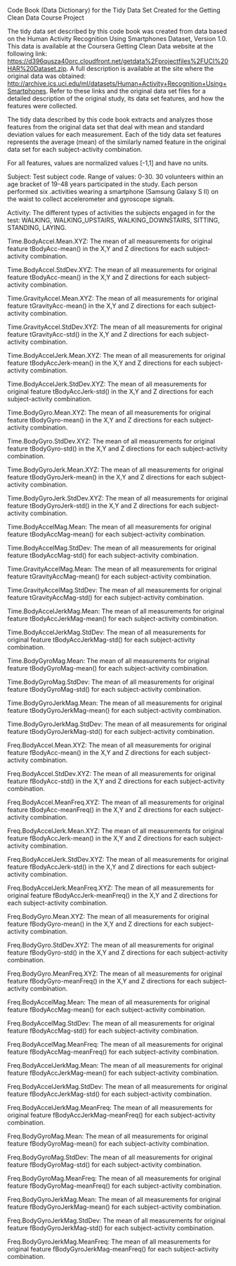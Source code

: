 Code Book (Data Dictionary) for the Tidy Data Set Created for the Getting Clean Data Course Project

The tidy data set described by this code book was created from data based on the Human Activity Recognition Using Smartphones Dataset, Version 1.0. This data is available at the Coursera Getting Clean Data website at the following link: https://d396qusza40orc.cloudfront.net/getdata%2Fprojectfiles%2FUCI%20HAR%20Dataset.zip. A full description is available at the site where the original data was obtained: http://archive.ics.uci.edu/ml/datasets/Human+Activity+Recognition+Using+Smartphones. Refer to these links and the original data set files for a detailed description of the original study, its data set features, and how the features were collected.

The tidy data described by this code book extracts and analyzes those features from the original data set that deal with mean and standard deviation values for each measurement. Each of the tidy data set features represents the average (mean) of the similarly named feature in the original data set for each subject-activity combination. 

For all features, values are normalized values [-1,1] and have no units.


Subject: Test subject code. Range of values: 0-30.  30 volunteers within an age bracket of 19-48 years participated in the study. Each person performed six 
            .activities wearing a smartphone (Samsung Galaxy S II) on the waist to collect accelerometer and gyroscope signals.
  
Activity: The different types of activities the subjects engaged in for the test: WALKING, WALKING_UPSTAIRS, WALKING_DOWNSTAIRS, SITTING, STANDING, LAYING.
                  
Time.BodyAccel.Mean.XYZ: The mean of all measurements for original feature tBodyAcc-mean() in the X,Y and Z directions for each subject-activity combination. 
      
Time.BodyAccel.StdDev.XYZ: The mean of all measurements for original feature tBodyAcc-mean() in the X,Y and Z directions for each subject-activity combination.  

Time.GravityAccel.Mean.XYZ: The mean of all measurements for original feature tGravityAcc-mean() in the X,Y and Z directions for each subject-activity combination.  

Time.GravityAccel.StdDev.XYZ: The mean of all measurements for original feature tGravityAcc-std() in the X,Y and Z directions for each subject-activity combination.  

Time.BodyAccelJerk.Mean.XYZ: The mean of all measurements for original feature tBodyAccJerk-mean() in the X,Y and Z directions for each subject-activity combination.  

Time.BodyAccelJerk.StdDev.XYZ: The mean of all measurements for original feature tBodyAccJerk-std() in the X,Y and Z directions for each subject-activity combination.  

Time.BodyGyro.Mean.XYZ: The mean of all measurements for original feature tBodyGyro-mean() in the X,Y and Z directions for each subject-activity combination.  

Time.BodyGyro.StdDev.XYZ: The mean of all measurements for original feature tBodyGyro-std() in the X,Y and Z directions for each subject-activity combination.  

Time.BodyGyroJerk.Mean.XYZ: The mean of all measurements for original feature tBodyGyroJerk-mean() in the X,Y and Z directions for each subject-activity combination.  

Time.BodyGyroJerk.StdDev.XYZ: The mean of all measurements for original feature tBodyGyroJerk-std() in the X,Y and Z directions for each subject-activity combination.  

Time.BodyAccelMag.Mean: The mean of all measurements for original feature tBodyAccMag-mean() for each subject-activity combination. 

Time.BodyAccelMag.StdDev: The mean of all measurements for original feature tBodyAccMag-std() for each subject-activity combination. 

Time.GravityAccelMag.Mean: The mean of all measurements for original feature tGravityAccMag-mean() for each subject-activity combination. 

Time.GravityAccelMag.StdDev: The mean of all measurements for original feature tGravityAccMag-std() for each subject-activity combination. 

Time.BodyAccelJerkMag.Mean: The mean of all measurements for original feature tBodyAccJerkMag-mean() for each subject-activity combination. 

Time.BodyAccelJerkMag.StdDev: The mean of all measurements for original feature tBodyAccJerkMag-std() for each subject-activity combination. 

Time.BodyGyroMag.Mean: The mean of all measurements for original feature tBodyGyroMag-mean() for each subject-activity combination. 

Time.BodyGyroMag.StdDev: The mean of all measurements for original feature tBodyGyroMag-std() for each subject-activity combination. 

Time.BodyGyroJerkMag.Mean: The mean of all measurements for original feature tBodyGyroJerkMag-mean() for each subject-activity combination. 

Time.BodyGyroJerkMag.StdDev: The mean of all measurements for original feature tBodyGyroJerkMag-std() for each subject-activity combination. 

Freq.BodyAccel.Mean.XYZ: The mean of all measurements for original feature fBodyAcc-mean() in the X,Y and Z directions for each subject-activity combination.  

Freq.BodyAccel.StdDev.XYZ: The mean of all measurements for original feature fBodyAcc-std() in the X,Y and Z directions for each subject-activity combination. 

Freq.BodyAccel.MeanFreq.XYZ: The mean of all measurements for original feature tBodyAcc-meanFreq() in the X,Y and Z directions for each subject-activity combination.  

Freq.BodyAccelJerk.Mean.XYZ: The mean of all measurements for original feature fBodyAccJerk-mean() in the X,Y and Z directions for each subject-activity combination.  

Freq.BodyAccelJerk.StdDev.XYZ: The mean of all measurements for original feature fBodyAccJerk-std() in the X,Y and Z directions for each subject-activity combination. 

Freq.BodyAccelJerk.MeanFreq.XYZ: The mean of all measurements for original feature fBodyAccJerk-meanFreq() in the X,Y and Z directions for each subject-activity combination. 

Freq.BodyGyro.Mean.XYZ: The mean of all measurements for original feature fBodyGyro-mean() in the X,Y and Z directions for each subject-activity combination.  

Freq.BodyGyro.StdDev.XYZ: The mean of all measurements for original feature fBodyGyro-std() in the X,Y and Z directions for each subject-activity combination. 

Freq.BodyGyro.MeanFreq.XYZ: The mean of all measurements for original feature fBodyGyro-meanFreq() in the X,Y and Z directions for each subject-activity combination. 

Freq.BodyAccelMag.Mean: The mean of all measurements for original feature fBodyAccMag-mean() for each subject-activity combination. 

Freq.BodyAccelMag.StdDev: The mean of all measurements for original feature fBodyAccMag-std() for each subject-activity combination. 

Freq.BodyAccelMag.MeanFreq: The mean of all measurements for original feature fBodyAccMag-meanFreq() for each subject-activity combination. 

Freq.BodyAccelJerkMag.Mean: The mean of all measurements for original feature fBodyAccJerkMag-mean() for each subject-activity combination. 

Freq.BodyAccelJerkMag.StdDev: The mean of all measurements for original feature fBodyAccJerkMag-std() for each subject-activity combination. 

Freq.BodyAccelJerkMag.MeanFreq: The mean of all measurements for original feature fBodyAccJerkMag-meanFreq() for each subject-activity combination. 

Freq.BodyGyroMag.Mean: The mean of all measurements for original feature fBodyGyroMag-mean() for each subject-activity combination. 
     
Freq.BodyGyroMag.StdDev: The mean of all measurements for original feature fBodyGyroMag-std() for each subject-activity combination. 
     
Freq.BodyGyroMag.MeanFreq: The mean of all measurements for original feature fBodyGyroMag-meanFreq() for each subject-activity combination. 

Freq.BodyGyroJerkMag.Mean: The mean of all measurements for original feature fBodyGyroJerkMag-mean() for each subject-activity combination. 
     
Freq.BodyGyroJerkMag.StdDev: The mean of all measurements for original feature fBodyGyroJerkMag-std() for each subject-activity combination. 

Freq.BodyGyroJerkMag.MeanFreq: The mean of all measurements for original feature fBodyGyroJerkMag-meanFreq() for each subject-activity combination. 
